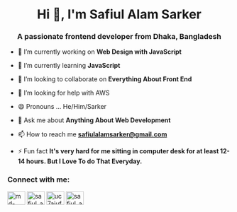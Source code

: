 <h1 align="center">Hi 👋, I'm Safiul Alam Sarker</h1>
<h3 align="center">A passionate frontend developer from Dhaka, Bangladesh</h3>

- 🔭 I’m currently working on **Web Design with JavaScript**

- 🌱 I’m currently learning **JavaScript**

- 👯 I’m looking to collaborate on **Everything About Front End**

- 🤝 I’m looking for help with AWS

- 😄 Pronouns  ... He/Him/Sarker

- 💬 Ask me about **Anything About Web Development**

- 📫 How to reach me **safiulalamsarker@gmail.com**

- ⚡ Fun fact **It's very hard for me sitting in computer desk for at least 12-14 hours. But I Love To do That Everyday.**

<h3 align="left">Connect with me:</h3>
<p align="left">
<a href="https://linkedin.com/in/md-safiul-alam-s-406001137" target="blank"><img align="center" src="https://cdn.jsdelivr.net/npm/simple-icons@3.0.1/icons/linkedin.svg" alt="md-safiul-alam-s-406001137" height="30" width="40" /></a>
<a href="https://instagram.com/safiul_alam_sarker" target="blank"><img align="center" src="https://cdn.jsdelivr.net/npm/simple-icons@3.0.1/icons/instagram.svg" alt="safiul_alam_sarker" height="30" width="40" /></a>
<a href="https://www.youtube.com/c/uc7aiufh-fghlgrypwqaqhvg" target="blank"><img align="center" src="https://cdn.jsdelivr.net/npm/simple-icons@3.0.1/icons/youtube.svg" alt="uc7aiufh-fghlgrypwqaqhvg" height="30" width="40" /></a>
<a href="https://codeforces.com/profile/safiul_alam_sarker" target="blank"><img align="center" src="https://cdn.jsdelivr.net/npm/simple-icons@3.0.1/icons/codeforces.svg" alt="safiul_alam_sarker" height="30" width="40" /></a>
</p>
